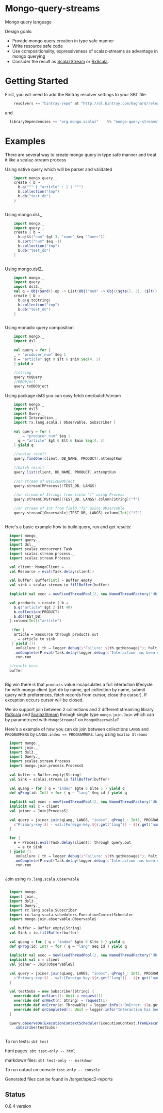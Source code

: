 Mongo-query-streams
===================

Mongo query language

Design goals:  
  * Provide mongo query creation in type safe manner
  * Write resource safe code
  * Use compositionality, expressiveness of scalaz-streams as advantage in mongo querying
  * Consider the result as [ScalazStream](https://github.com/scalaz/scalaz-stream) or [RxScala](https://github.com/ReactiveX/RxScala.git).

Getting Started
===================
First, you will need to add the Bintray resolver settings to your SBT file:
```scala
    resolvers += "bintray-repo" at "http://dl.bintray.com/haghard/releases"    
```
and
 ```scala
   libraryDependencies += "org.mongo.scalaz"    %% "mongo-query-streams" %  "0.6.4"   
 ```

Examples
===================
There are several way to create mongo query in type safe manner and treat it like a scalaz-stream process

Using native query which will be parser and validated

```scala
    import mongo.query._
    create { b ⇒
      b.q(""" { "article" : 1 } """)
      b.collection("tmp")
      b.db("test_db")
    }
    
```

Using mongo.dsl._
```scala
    import mongo._
    import query._    
    create { b ⇒
      b.q(&&("num" $gt 3, "name" $eq "James"))
      b.sort("num" $eq -1)
      b.collection("tmp")
      b.db("test_db")
    }
    
```

Using mongo.dsl2_
```scala
    import mongo._
    import query._
    import dsl2._
    val q = Obj($and().op -> List(Obj("num" -> Obj(($gte(), 3), ($lt(), 10))), Obj("name" -> literal("Bauer"))))
    create { b ⇒
      b.q(q.toString)
      b.collection("tmp")
      b.db("test_db")
    }
    
```

Using monadic query composition
```scala
    import mongo._    
    import dsl._    
    
    val query = for {
    _ ← "producer_num" $eq 1
    x ← "article" $gt 0 $lt 6 $nin Seq(4, 5)
    } yield x
    
    //string 
    query.toQuery    
    //DBObject
    query.toDBObject    
```

Using package dsl3 you can easy fetch one/batch/stream  

```scala
    import mongo._
    import dsl3._
    import Query._
    import Interaction._
    import rx.lang.scala.{ Observable, Subscriber }
  
    val query = for {
      _ ← "producer_num" $eq 1
      q ← "article" $gt 0 $lt 6 $nin Seq(4, 5)
    } yield q
    
    //scalar result
    query.findOne(client, DB_NAME, PRODUCT).attemptRun
    
    //batch result
    query.list(client, DB_NAME, PRODUCT).attemptRun    
    
    //or stream of BasicDBObject     
    query.stream[MProcess](TEST_DB, LANGS)
    
    //or stream of Strings from field "f" using Process
    query.streamC[MStream](TEST_DB, LANGS).column[String]("f")    
    
    //or stream of Int from field "f2" using Observable    
    query.streamC[Observable](TEST_DB, LANGS).column[Int]("f2")
    
```  

Here's a basic example how to build query, run and get results:

```scala
  import mongo_  
  import query._
  import dsl._
  import scalaz.concurrent.Task
  import scalaz.stream.process._
  import scalaz.stream.Process

  val client: MongoClient = ...
  val Resource = eval(Task.delay(client))
  
  val buffer: Buffer[Int] = Buffer.empty
  val sink = scalaz.stream.io.fillBuffer(buffer)
  
  implicit val exec = newFixedThreadPool(2, new NamedThreadFactory("db-worker"))

  val products = create { b ⇒
    b.q("article" $gt 2 $lt 40)
    b.collection(PRODUCT)
    b.db(TEST_DB)
  }.column[Int]("article")
  
   (for {
    article ← Resource through products.out
    _ ← article to sink
   } yield ())          
    .onFailure { th ⇒ logger.debug(s"Failure: ${th.getMessage}"); halt }
    .onComplete(P.eval(Task.delay(logger.debug(s"Interaction has been completed"))))
    .run.run
   
  //result here
  buffer
   
```

Big win there is that `products` value incapsulates a full interaction lifecycle for with mongo client (get db by name, get collection by name, submit query with preferences, fetch records from cursor, close the cursor). If exception occurs cursor will be closed.

We do support join between 2 collections and 2 different streaming library [RxScala](https://github.com/ReactiveX/RxScala.git) and [ScalazStream](https://github.com/scalaz/scalaz-stream) through single type `mongo.join.Join` which can by parametrized with `MongoStreamsT` on `MongoObservableT`   

Here's a example of how you can do join between collections `LANGS` and `PROGRAMMERS` by `LANGS.index == PROGRAMMERS.lang` using `Scalaz Streams`

```scala
  import mongo._
  import join._    
  import dsl3._
  import Query._
  import scalaz.stream.Process
  import mongo.join.process.ProcessS
  
  val buffer = Buffer.empty[String]
  val Sink = scalaz.stream.io.fillBuffer(buffer)
    
  val qLang = for { q ← "index" $gte 0 $lte 5 } yield q
  def qProg(id: Int) = for { q ← "lang" $eq id } yield q
  
  implicit val exec = newFixedThreadPool(2, new NamedThreadFactory("db-worker"))
  implicit val c = client
  val joiner = Join[ProcessS]
      
  val query = joiner.join(qLang, LANGS, "index", qProg(_: Int), PROGRAMMERS, TEST_DB) { (l, r: DBObject) ⇒
    s"Primary-key:$l - val:[Foreign-key:${r.get("lang")} - ${r.get("name")}]"
  }
          
  for {
    e ← Process.eval(Task.delay(client)) through query.out
    _ ← e to Sink
  } yield ()
    .onFailure { th ⇒ logger.debug(s"Failure: ${th.getMessage}"); halt }
    .onComplete(P.eval(Task.delay(logger.debug(s"Interaction has been completed"))))
    .run.run      
  
```

Join using `rx.lang.scala.Observable`

```scala

  import mongo._
  import join._
  import dsl3._
  import Query._
  import rx.lang.scala.Subscriber  
  import rx.lang.scala.schedulers.ExecutionContextScheduler
  import mongo.join.observable.ObservableS
  
  val buffer = Buffer.empty[String]
  val Sink = io.fillBuffer(buffer)
      
  val qLang = for { q ← "index" $gte 0 $lte 5 } yield q
  def qProg(id: Int) = for { q ← "lang" $eq id } yield q
  
  implicit val exec = newFixedThreadPool(2, new NamedThreadFactory("db-worker"))
  implicit val c = client
  val joiner = Join[ObservableS]
  
  val query = joiner.join(qLang, LANGS, "index", qProg(_: Int), PROGRAMMERS, TEST_DB) { (l, r: DBObject) ⇒
    s"Primary-key:$l - val:[Foreign-key:${r.get("lang")} - ${r.get("name")}]"
  }
  
  val testSubs = new Subscriber[String] {
    override def onStart(): Unit = request(1)
    override def onNext(n: String) = request(1)    
    override def onError(e: Throwable) = logger.info(s"OnError: ${e.getMessage}")
    override def onCompleted(): Unit = logger.info("Interaction has been completed")          
  }
  
  query.observeOn(ExecutionContextScheduler(ExecutionContext.fromExecutor(executor)))
    .subscribe(testSubs)
    
```

To run tests:
  <code>sbt test</code>

  html pages:
<code>sbt test-only -- html</code>

  markdown files:
<code>sbt test-only -- markdown</code>


To run output on console
  <code>test-only -- console</code>
  
Generated files can be found in /target/spec2-reports

Status
------
0.6.4 version